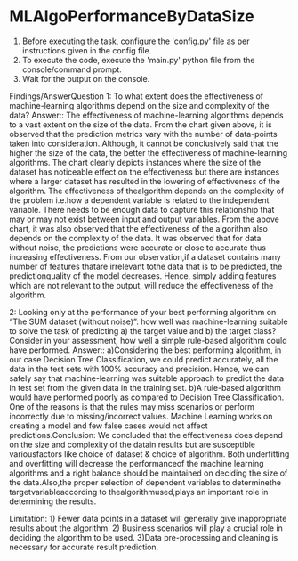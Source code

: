 # MLAlgoPerformanceByDataSize



1. Before executing the task, configure the 'config.py' file as per instructions given in the config file.
2. To execute the code, execute the 'main.py' python file from the console/command prompt.
3. Wait for the output on the console.


Findings/AnswerQuestion
1: To what extent does the effectiveness of machine-learning algorithms depend on the size and complexity of the data? 
Answer::
The effectiveness of machine-learning algorithms depends to a vast extent on the size of the data. From the chart given above, it is observed that the prediction metrics vary with the number of data-points taken into consideration. Although, it cannot be conclusively said that the higher the size of the data, the better the effectiveness of machine-learning algorithms. The chart clearly depicts instances where the size of the dataset has noticeable effect on the effectiveness but there are instances where a larger dataset has resulted in the lowering of effectiveness of the algorithm. The effectiveness of thealgorithm depends on the complexity of the problem i.e.how a dependent variable is related to the independent variable. There needs to be enough data to capture this relationship that may or may not exist between input and output variables. From the above chart, it was also observed that the effectiveness of the algorithm also depends on the complexity of the data. It was observed that for data without noise, the predictions were accurate or close to accurate thus increasing effectiveness. From our observation,if a dataset contains many number of features thatare irrelevant tothe data that is to be predicted, the predictionquality of the model decreases. Hence, simply adding features which are not relevant to the output, will reduce the effectiveness of the algorithm.


2: Looking only at the performance of your best performing algorithm on “The SUM dataset (without noise)”: how well was machine-learning suitable to solve the task of predicting a) the target value and b) the target class? Consider in your assessment, how well a simple rule-based algorithm could have performed.
Answer::
a)Considering the best performing algorithm, in our case Decision Tree Classification, we could predict accurately, all the data in the test sets with 100% accuracy and precision. Hence, we can safely say that machine-learning was suitable approach to predict the data in test set from the given data in the training set.
b)A rule-based algorithm would have performed poorly as compared to Decision Tree Classification. One of the reasons is that the rules may miss scenarios or perform incorrectly due to missing/incorrect values. Machine Learning works on creating a model and few false cases would not affect predictions.Conclusion: We concluded that the effectiveness does depend on the size and complexity of the datain results but are susceptible variousfactors like choice of dataset & choice of algorithm. Both underfitting and overfitting will decrease the performanceof the machine learning algorithms and a right balance should be maintained on deciding the size of the data.Also,the proper selection of dependent variables to determinethe targetvariableaccording to thealgorithmused,plays an important role in determining the results.

Limitation: 1) Fewer data points in a dataset will generally give inappropriate results about the algorithm. 
2) Business scenarios will play a crucial role in deciding the algorithm to be used.
3)Data pre-processing and cleaning is necessary for accurate result prediction.
